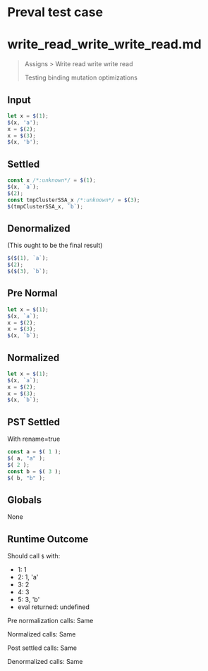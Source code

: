 # Preval test case

# write_read_write_write_read.md

> Assigns > Write read write write read
>
> Testing binding mutation optimizations

## Input

`````js filename=intro
let x = $(1);
$(x, 'a');
x = $(2);
x = $(3);
$(x, 'b');
`````

## Settled


`````js filename=intro
const x /*:unknown*/ = $(1);
$(x, `a`);
$(2);
const tmpClusterSSA_x /*:unknown*/ = $(3);
$(tmpClusterSSA_x, `b`);
`````

## Denormalized
(This ought to be the final result)

`````js filename=intro
$($(1), `a`);
$(2);
$($(3), `b`);
`````

## Pre Normal


`````js filename=intro
let x = $(1);
$(x, `a`);
x = $(2);
x = $(3);
$(x, `b`);
`````

## Normalized


`````js filename=intro
let x = $(1);
$(x, `a`);
x = $(2);
x = $(3);
$(x, `b`);
`````

## PST Settled
With rename=true

`````js filename=intro
const a = $( 1 );
$( a, "a" );
$( 2 );
const b = $( 3 );
$( b, "b" );
`````

## Globals

None

## Runtime Outcome

Should call `$` with:
 - 1: 1
 - 2: 1, 'a'
 - 3: 2
 - 4: 3
 - 5: 3, 'b'
 - eval returned: undefined

Pre normalization calls: Same

Normalized calls: Same

Post settled calls: Same

Denormalized calls: Same
